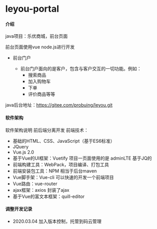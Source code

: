 # leyou-portal

#### 介绍
java项目：乐优商城，前台页面

前台页面使用vue node.js进行开发
- 前台门户

  - 前台门户面向的是客户，包含与客户交互的一切功能。例如：
    - 搜索商品
    - 加入购物车
    - 下单
    - 评价商品等等
  
java后台地址：https://gitee.com/probuing/leyou.git
#### 软件架构
软件架构说明
前后端分离开发
前端技术：

- 基础的HTML、CSS、JavaScript（基于ES6标准） 
- JQuery
- Vue.js 2.0
- 基于Vue的UI框架：Vuetify   项目一页面使用的是 adminLTE 基于JQ的
- 前端构建工具：WebPack，项目编译、打包工具
- 前端安装包工具：NPM  相当于后台maven
- Vue脚手架：Vue-cli    可以快速的开发一个前端项目
- Vue路由：vue-router
- ajax框架：axios   封装了ajax
- 基于Vue的富文本框架：quill-editor
#### 调整开发记录

* 2020.03.04 加入版本控制，托管到码云管理